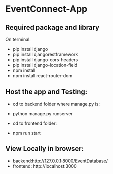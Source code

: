 # EventConnect-App

## Required package and library
On terminal:
- pip install django
- pip install djangorestframework
- pip install django-cors-headers
- pip install django-location-field
- npm install
- npm install react-router-dom

## Host the app and Testing:
- cd to backend folder where manage.py is:
- python manage.py runserver

- cd to frontend folder:
- npm run start

## View Locally in browser:
- backend:http://127.0.0.1:8000/EventDatabase/
- frontend:  http://localhost:3000
